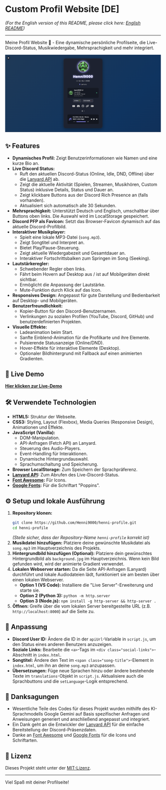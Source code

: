 # Custom Profil Website [DE]

*(For the English version of this README, please click here: [English README](README.en.md))*

---

Meine Profil Website 🚀 - Eine dynamische persönliche Profilseite, die Live-Discord-Status, Musikwiedergabe, Mehrsprachigkeit und mehr integriert.

![Vorschau der Website](preview.png)
<!-- Ersetze preview.png mit dem tatsächlichen Namen deines Screenshots/GIFs -->

## ✨ Features

*   **Dynamisches Profil:** Zeigt Benutzerinformationen wie Namen und eine kurze Bio an.
*   **Live Discord Status:**
    *   Ruft den aktuellen Discord-Status (Online, Idle, DND, Offline) über die [Lanyard API](https://lanyard.rest/) ab.
    *   Zeigt die aktuelle Aktivität (Spielen, Streamen, Musikhören, Custom Status) inklusive Details, Status und Dauer an.
    *   Zeigt klickbare Buttons aus der Discord Rich Presence an (falls vorhanden).
    *   Aktualisiert sich automatisch alle 30 Sekunden.
*   **Mehrsprachigkeit:** Unterstützt Deutsch und Englisch, umschaltbar über Buttons oben links. Die Auswahl wird im LocalStorage gespeichert.
*   **Discord PFP als Favicon:** Setzt das Browser-Favicon dynamisch auf das aktuelle Discord-Profilbild.
*   **Interaktiver Musikplayer:**
    *   Spielt eine lokale MP3-Datei (`song.mp3`).
    *   Zeigt Songtitel und Interpret an.
    *   Bietet Play/Pause-Steuerung.
    *   Zeigt aktuelle Wiedergabezeit und Gesamtdauer an.
    *   Interaktiver Fortschrittsbalken zum Springen im Song (Seeking).
*   **Lautstärkeregler:**
    *   Schwebender Regler oben links.
    *   Fährt beim Hovern auf Desktop aus / ist auf Mobilgeräten direkt sichtbar.
    *   Ermöglicht die Anpassung der Lautstärke.
    *   Mute-Funktion durch Klick auf das Icon.
*   **Responsives Design:** Angepasst für gute Darstellung und Bedienbarkeit auf Desktop- und Mobilgeräten.
*   **Benutzerfreundlichkeit:**
    *   Kopier-Button für den Discord-Benutzernamen.
    *   Verlinkungen zu sozialen Profilen (YouTube, Discord, GitHub) und benutzerdefinierten Projekten.
*   **Visuelle Effekte:**
    *   Ladeanimation beim Start.
    *   Sanfte Einblend-Animation für die Profilkarte und ihre Elemente.
    *   Pulsierende Statusanzeige (Online/DND).
    *   Hover-Effekte für interaktive Elemente (Desktop).
    *   Optionaler Bildhintergrund mit Fallback auf einen animierten Gradienten.

## 🚀 Live Demo

[**Hier klicken zur Live-Demo**](https://henni9000-profile.netlify.app/)
<!-- Stelle sicher, dass der Link korrekt ist -->

## 🛠️ Verwendete Technologien

*   **HTML5:** Struktur der Webseite.
*   **CSS3:** Styling, Layout (Flexbox), Media Queries (Responsive Design), Animationen und Effekte.
*   **JavaScript (Vanilla):**
    *   DOM-Manipulation.
    *   API-Anfragen (Fetch API) an Lanyard.
    *   Steuerung des Audio-Players.
    *   Event-Handling für Interaktionen.
    *   Dynamische Hintergrundauswahl.
    *   Sprachumschaltung und Speicherung.
*   **Browser LocalStorage:** Zum Speichern der Sprachpräferenz.
*   **[Lanyard API](https://lanyard.rest/):** Zum Abrufen des Live-Discord-Status.
*   **[Font Awesome](https://fontawesome.com/):** Für Icons.
*   **[Google Fonts](https://fonts.google.com/):** Für die Schriftart "Poppins".

## ⚙️ Setup und lokale Ausführung

1.  **Repository klonen:**
    ```bash
    git clone https://github.com/Henni9000/henni-profile.git
    cd henni-profile
    ```
    *(Stelle sicher, dass der Repository-Name `henni-profile` korrekt ist)*
2.  **Musikdatei hinzufügen:** Platziere deine gewünschte Musikdatei als `song.mp3` im Hauptverzeichnis des Projekts.
3.  **Hintergrundbild hinzufügen (Optional):** Platziere dein gewünschtes Hintergrundbild als `background.jpg` im Hauptverzeichnis. Wenn kein Bild gefunden wird, wird der animierte Gradient verwendet.
4.  **Lokalen Webserver starten:** Da die Seite API-Anfragen (Lanyard) durchführt und lokale Audiodateien lädt, funktioniert sie am besten über einen lokalen Webserver.
    *   **Option 1 (VS Code):** Installiere die "Live Server"-Erweiterung und starte sie.
    *   **Option 2 (Python 3):** `python -m http.server`
    *   **Option 3 (Node.js):** `npm install -g http-server && http-server .`
5.  **Öffnen:** Greife über die vom lokalen Server bereitgestellte URL (z.B. `http://localhost:8000`) auf die Seite zu.

## 🔧 Anpassung

*   **Discord User ID:** Ändere die ID in der `apiUrl`-Variable in `script.js`, um den Status eines anderen Benutzers anzuzeigen.
*   **Soziale Links:** Bearbeite die `<a>`-Tags im `<div class="social-links">`-Abschnitt in `index.html`.
*   **Songtitel:** Ändere den Text im `<span class="song-title">`-Element in `index.html`, um ihn an deine `song.mp3` anzupassen.
*   **Übersetzungen:** Füge neue Sprachen hinzu oder ändere bestehende Texte im `translations`-Objekt in `script.js`. Aktualisiere auch die Sprachbuttons und die `setLanguage`-Logik entsprechend.

## 🙏 Danksagungen

*   Wesentliche Teile des Codes für dieses Projekt wurden mithilfe des KI-Sprachmodells Google Gemini auf Basis spezifischer Anfragen und Anweisungen generiert und anschließend angepasst und integriert.
*   Ein Dank geht an die Entwickler der [Lanyard API](https://lanyard.rest/) für die einfache Bereitstellung der Discord-Präsenzdaten.
*   Danke an [Font Awesome](https://fontawesome.com/) und [Google Fonts](https://fonts.google.com/) für die Icons und Schriftarten.

## 📄 Lizenz

Dieses Projekt steht unter der [MIT-Lizenz](LICENSE).

---

Viel Spaß mit deiner Profilseite!
